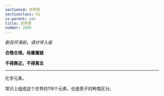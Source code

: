 ```yaml
---
sectionid: 世界观
sectionclass: h1
is-parent: yes
title: 世界观
number: 2000
---
```

*剧目开演前，请对号入座*

**合情合理，毋庸置疑**

**不得靠近，不得离去**

***

化学元素。

常识上组成这个世界的118个元素，也是原子的种类区分。
